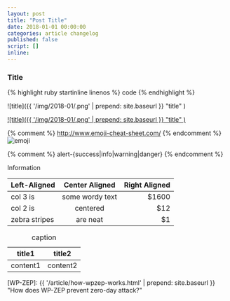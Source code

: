 ```yaml
---
layout: post
title: "Post Title"
date: 2018-01-01 00:00:00
categories: article changelog
published: false
script: []
inline:
---
```


<!--more-->

### Title ###

{% highlight ruby startinline linenos %}
code
{% endhighlight %}

![title]({{ '/img/2018-01/.png' | prepend: site.baseurl }}
 "title"
)

[![title]({{ '/img/2018-01/.png' | prepend: site.baseurl }}
  "title"
)](http://example.com/ "description")

{% comment %} http://www.emoji-cheat-sheet.com/ {% endcomment %}
<span class="emoji">
![emoji](https://assets-cdn.github.com/images/icons/emoji/unicode/1f604.png)
</span>

{% comment %} alert-{success|info|warning|danger} {% endcomment %}
<div class="alert alert-info">
	Information
</div>

| Left-Aligned  | Center Aligned  | Right Aligned |
|:--------------|:---------------:|--------------:|
| col 3 is      | some wordy text |         $1600 |
| col 2 is      | centered        |           $12 |
| zebra stripes | are neat        |            $1 |

<div class="table-responsive">
	<cite></cite>
	<table class="table">
		<thead>
			<tr>
				<th class="left-align">title1</th>
				<th class="left-align">title2</th>
			</tr>
		</thead>
		<tbody>
			<tr>
				<td class="text-right">content1</td>
				<td class="text-right">content2</td>
			</tr>
		</tbody>
		<caption>caption</caption>
	</table>
</div>

[IP-Geo-Block]: https://wordpress.org/plugins/ip-geo-block/ "IP Geo Block &mdash; WordPress Plugins"
[IPGB-Forum]:   https://wordpress.org/support/plugin/ip-geo-block "View: [IP Geo Block] Support &laquo; WordPress.org Forums"
[WP-ZEP]:       {{ '/article/how-wpzep-works.html' | prepend: site.baseurl }} "How does WP-ZEP prevent zero-day attack?"
